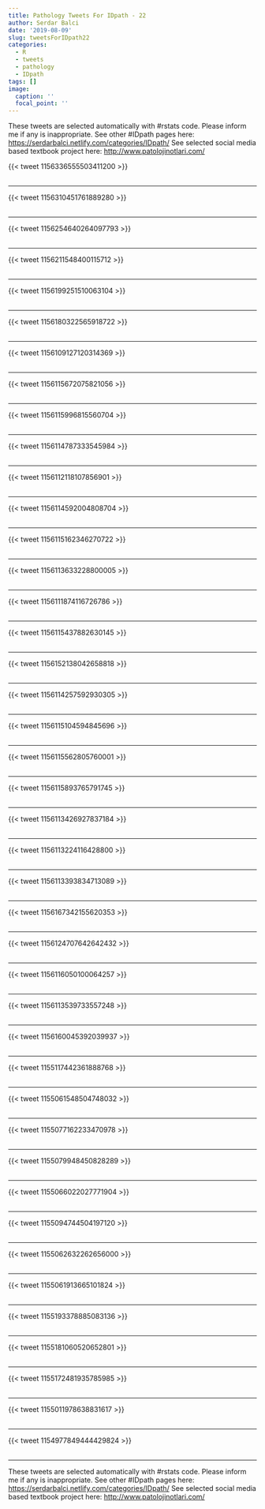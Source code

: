 ```yaml
---
title: Pathology Tweets For IDpath - 22
author: Serdar Balci
date: '2019-08-09'
slug: tweetsForIDpath22
categories:
  - R
  - tweets
  - pathology
  - IDpath
tags: []
image:
  caption: ''
  focal_point: ''
---
```



These tweets are selected automatically with #rstats code. Please inform me if any is inappropriate.
See other #IDpath pages here: https://serdarbalci.netlify.com/categories/IDpath/ 
See selected social media based textbook project here: http://www.patolojinotlari.com/

{{< tweet 1156336555503411200 >}}
<br>
<br>
<hr>
{{< tweet 1156310451761889280 >}}
<br>
<br>
<hr>
{{< tweet 1156254640264097793 >}}
<br>
<br>
<hr>
{{< tweet 1156211548400115712 >}}
<br>
<br>
<hr>
{{< tweet 1156199251510063104 >}}
<br>
<br>
<hr>
{{< tweet 1156180322565918722 >}}
<br>
<br>
<hr>
{{< tweet 1156109127120314369 >}}
<br>
<br>
<hr>
{{< tweet 1156115672075821056 >}}
<br>
<br>
<hr>
{{< tweet 1156115996815560704 >}}
<br>
<br>
<hr>
{{< tweet 1156114787333545984 >}}
<br>
<br>
<hr>
{{< tweet 1156112118107856901 >}}
<br>
<br>
<hr>
{{< tweet 1156114592004808704 >}}
<br>
<br>
<hr>
{{< tweet 1156115162346270722 >}}
<br>
<br>
<hr>
{{< tweet 1156113633228800005 >}}
<br>
<br>
<hr>
{{< tweet 1156111874116726786 >}}
<br>
<br>
<hr>
{{< tweet 1156115437882630145 >}}
<br>
<br>
<hr>
{{< tweet 1156152138042658818 >}}
<br>
<br>
<hr>
{{< tweet 1156114257592930305 >}}
<br>
<br>
<hr>
{{< tweet 1156115104594845696 >}}
<br>
<br>
<hr>
{{< tweet 1156115562805760001 >}}
<br>
<br>
<hr>
{{< tweet 1156115893765791745 >}}
<br>
<br>
<hr>
{{< tweet 1156113426927837184 >}}
<br>
<br>
<hr>
{{< tweet 1156113224116428800 >}}
<br>
<br>
<hr>
{{< tweet 1156113393834713089 >}}
<br>
<br>
<hr>
{{< tweet 1156167342155620353 >}}
<br>
<br>
<hr>
{{< tweet 1156124707642642432 >}}
<br>
<br>
<hr>
{{< tweet 1156116050100064257 >}}
<br>
<br>
<hr>
{{< tweet 1156113539733557248 >}}
<br>
<br>
<hr>
{{< tweet 1156160045392039937 >}}
<br>
<br>
<hr>
{{< tweet 1155117442361888768 >}}
<br>
<br>
<hr>
{{< tweet 1155061548504748032 >}}
<br>
<br>
<hr>
{{< tweet 1155077162233470978 >}}
<br>
<br>
<hr>
{{< tweet 1155079948450828289 >}}
<br>
<br>
<hr>
{{< tweet 1155066022027771904 >}}
<br>
<br>
<hr>
{{< tweet 1155094744504197120 >}}
<br>
<br>
<hr>
{{< tweet 1155062632262656000 >}}
<br>
<br>
<hr>
{{< tweet 1155061913665101824 >}}
<br>
<br>
<hr>
{{< tweet 1155193378885083136 >}}
<br>
<br>
<hr>
{{< tweet 1155181060520652801 >}}
<br>
<br>
<hr>
{{< tweet 1155172481935785985 >}}
<br>
<br>
<hr>
{{< tweet 1155011978638831617 >}}
<br>
<br>
<hr>
{{< tweet 1154977849444429824 >}}
<br>
<br>
<hr>


These tweets are selected automatically with #rstats code. Please inform me if any is inappropriate.
See other #IDpath pages here: https://serdarbalci.netlify.com/categories/IDpath/ 
See selected social media based textbook project here: http://www.patolojinotlari.com/
